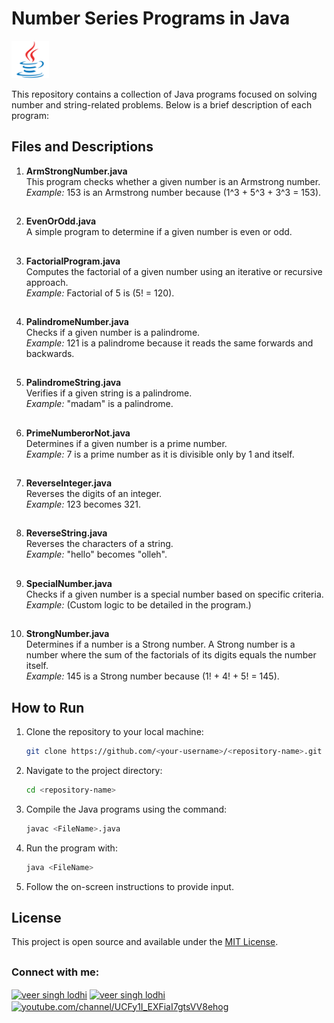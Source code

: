 # Number Series Programs in Java

<a href="https://www.java.com" target="_blank" rel="noreferrer"> <img src="https://raw.githubusercontent.com/devicons/devicon/master/icons/java/java-original.svg" alt="java" width="60" height="60"/> </a>

This repository contains a collection of Java programs focused on solving number and string-related problems. Below is a brief description of each program:

## Files and Descriptions

1. **ArmStrongNumber.java**  
   This program checks whether a given number is an Armstrong number.  
   *Example:* 153 is an Armstrong number because \(1^3 + 5^3 + 3^3 = 153\).

   ##

3. **EvenOrOdd.java**  
   A simple program to determine if a given number is even or odd.

   ##

5. **FactorialProgram.java**  
   Computes the factorial of a given number using an iterative or recursive approach.  
   *Example:* Factorial of 5 is \(5! = 120\).

   ##

7. **PalindromeNumber.java**  
   Checks if a given number is a palindrome.  
   *Example:* 121 is a palindrome because it reads the same forwards and backwards.

   ##

9. **PalindromeString.java**  
   Verifies if a given string is a palindrome.  
   *Example:* "madam" is a palindrome.

   ##

11. **PrimeNumberorNot.java**  
   Determines if a given number is a prime number.  
   *Example:* 7 is a prime number as it is divisible only by 1 and itself.

    ##

13. **ReverseInteger.java**  
   Reverses the digits of an integer.  
   *Example:* 123 becomes 321.

    ##

15. **ReverseString.java**  
   Reverses the characters of a string.  
   *Example:* "hello" becomes "olleh".

    ##

17. **SpecialNumber.java**  
   Checks if a given number is a special number based on specific criteria.  
   *Example:* (Custom logic to be detailed in the program.)

    ##

19. **StrongNumber.java**  
    Determines if a number is a Strong number. A Strong number is a number where the sum of the factorials of its digits equals the number itself.  
    *Example:* 145 is a Strong number because \(1! + 4! + 5! = 145\).

    ##

## How to Run

1. Clone the repository to your local machine:
   ```bash
   git clone https://github.com/<your-username>/<repository-name>.git
   ```
2. Navigate to the project directory:
   ```bash
   cd <repository-name>
   ```
3. Compile the Java programs using the command:
   ```bash
   javac <FileName>.java
   ```
4. Run the program with:
   ```bash
   java <FileName>
   ```
5. Follow the on-screen instructions to provide input.
##
## License

This project is open source and available under the [MIT License](LICENSE).
##
<h3 align="left">Connect with me:</h3>
<p align="left">
<a href="https://x.com/veerSin22816021?t=o3hZnstGiN8U_nOjQWEqhw&s=09" target="blank"><img align="center" src="https://raw.githubusercontent.com/rahuldkjain/github-profile-readme-generator/master/src/images/icons/Social/twitter.svg" alt="veer singh lodhi" height="30" width="40" /></a>
<a href="https://www.linkedin.com/in/veer-singh-lodhi-6786aa325?utm_source=share&utm_campaign=share_via&utm_content=profile&utm_medium=android_app" target="blank"><img align="center" src="https://raw.githubusercontent.com/rahuldkjain/github-profile-readme-generator/master/src/images/icons/Social/linked-in-alt.svg" alt="veer singh lodhi" height="30" width="40" /></a>
  <a href="https://youtube.com//channel//UCFy1I_EXFiaI7gtsVV8ehog" target="blank"><img align="center" src="https://raw.githubusercontent.com/rahuldkjain/github-profile-readme-generator/master/src/images/icons/Social/youtube.svg" alt="youtube.com/channel/UCFy1I_EXFiaI7gtsVV8ehog" height="30" width="40" /></a>
</p>

##

